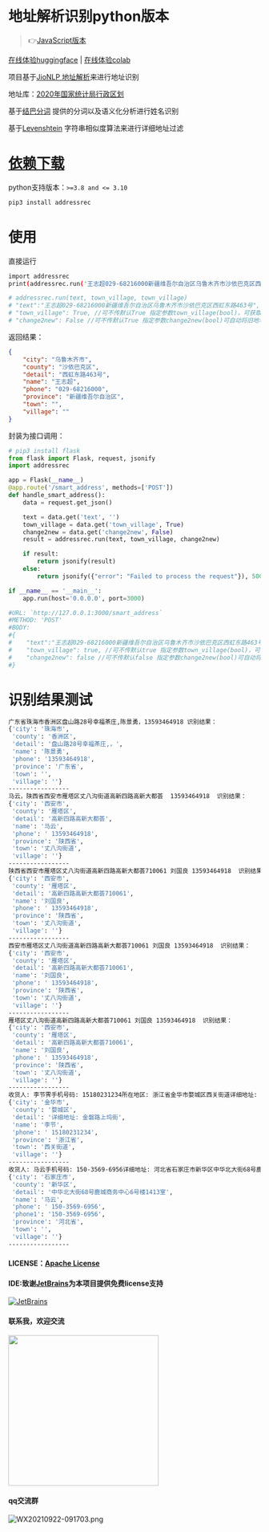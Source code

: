 # 地址解析识别python版本
> 👉[JavaScript版本](https://github.com/wzc570738205/smartParsePro)

[在线体验huggingface](https://huggingface.co/spaces/wzc2334234/address) | [在线体验colab](https://colab.research.google.com/drive/1AQ4UAT8N6KeZCSNXfKmrlCaVyah72bKy#scrollTo=gIU_U088qX-g)

项目基于[JioNLP 地址解析](https://github.com/dongrixinyu/JioNLP/wiki/Gadget-%E8%AF%B4%E6%98%8E%E6%96%87%E6%A1%A3#user-content-%E5%9C%B0%E5%9D%80%E8%A7%A3%E6%9E%90)来进行地址识别

地址库：[2020年国家统计局行政区划](http://www.stats.gov.cn/tjsj/tjbz/tjyqhdmhcxhfdm/2020)

基于[结巴分词](https://github.com/fxsjy/jieba) 提供的分词以及语义化分析进行姓名识别

基于[Levenshtein](https://github.com/Levenshtein) 字符串相似度算法来进行详细地址过滤

# [依赖下载](https://pypi.org/project/addressrec/)
python支持版本：`>=3.8 and <= 3.10`

```bash
pip3 install addressrec
```
# 使用
直接运行
```bash
import addressrec
print(addressrec.run('王志超029-68216000新疆维吾尔自治区乌鲁木齐市沙依巴克区西虹东路463号', True, False))

# addressrec.run(text, town_village, town_village)
# "text":"王志超029-68216000新疆维吾尔自治区乌鲁木齐市沙依巴克区西虹东路463号",
# "town_village": True, //可不传默认True 指定参数town_village(bool)，可获取乡镇、村、社区两级详细地名 
# "change2new": False //可不传默认True 指定参数change2new(bool)可自动将旧地址转换为新地址
```

返回结果：
```json
{
    "city": "乌鲁木齐市",
    "county": "沙依巴克区",
    "detail": "西虹东路463号",
    "name": "王志超",
    "phone": "029-68216000",
    "province": "新疆维吾尔自治区",
    "town": "",
    "village": ""
}
```
封装为接口调用：
```python
# pip3 install flask
from flask import Flask, request, jsonify
import addressrec

app = Flask(__name__)
@app.route('/smart_address', methods=['POST'])
def handle_smart_address():
    data = request.get_json()

    text = data.get('text', '')
    town_village = data.get('town_village', True)
    change2new = data.get('change2new', False)
    result = addressrec.run(text, town_village, change2new)

    if result:
        return jsonify(result)
    else:
        return jsonify({"error": "Failed to process the request"}), 500

if __name__ == '__main__':
    app.run(host='0.0.0.0', port=3000)

#URL: `http://127.0.0.1:3000/smart_address`
#METHOD: 'POST'
#BODY:
#{
#    "text":"王志超029-68216000新疆维吾尔自治区乌鲁木齐市沙依巴克区西虹东路463号",
#    "town_village": true, //可不传默认true 指定参数town_village(bool)，可获取乡镇、村、社区两级详细地名 
#    "change2new": false //可不传默认false 指定参数change2new(bool)可自动将旧地址转换为新地址
#}
```
# 识别结果测试
```bash
广东省珠海市香洲区盘山路28号幸福茶庄,陈景勇，13593464918 识别结果：
{'city': '珠海市',
 'county': '香洲区',
 'detail': '盘山路28号幸福茶庄,，',
 'name': '陈景勇',
 'phone': '13593464918',
 'province': '广东省',
 'town': '',
 'village': ''}
-----------------
马云，陕西省西安市雁塔区丈八沟街道高新四路高新大都荟  13593464918  识别结果：
{'city': '西安市',
 'county': '雁塔区',
 'detail': '高新四路高新大都荟',
 'name': '马云',
 'phone': ' 13593464918',
 'province': '陕西省',
 'town': '丈八沟街道',
 'village': ''}
-----------------
陕西省西安市雁塔区丈八沟街道高新四路高新大都荟710061 刘国良 13593464918  识别结果：
{'city': '西安市',
 'county': '雁塔区',
 'detail': '高新四路高新大都荟710061',
 'name': '刘国良',
 'phone': ' 13593464918',
 'province': '陕西省',
 'town': '丈八沟街道',
 'village': ''}
-----------------
西安市雁塔区丈八沟街道高新四路高新大都荟710061 刘国良 13593464918  识别结果：
{'city': '西安市',
 'county': '雁塔区',
 'detail': '高新四路高新大都荟710061',
 'name': '刘国良',
 'phone': ' 13593464918',
 'province': '陕西省',
 'town': '丈八沟街道',
 'village': ''}
-----------------
雁塔区丈八沟街道高新四路高新大都荟710061 刘国良 13593464918  识别结果：
{'city': '西安市',
 'county': '雁塔区',
 'detail': '高新四路高新大都荟710061',
 'name': '刘国良',
 'phone': ' 13593464918',
 'province': '陕西省',
 'town': '丈八沟街道',
 'village': ''}
-----------------
收货人: 李节霁手机号码: 15180231234所在地区: 浙江省金华市婺城区西关街道详细地址: 金磐路上坞街 识别结果：
{'city': '金华市',
 'county': '婺城区',
 'detail': '详细地址: 金磐路上坞街',
 'name': '李节',
 'phone': ' 15180231234',
 'province': '浙江省',
 'town': '西关街道',
 'village': ''}
-----------------
收货人: 马云手机号码: 150-3569-6956详细地址: 河北省石家庄市新华区中华北大街68号鹿城商务中心6号楼1413室 识别结果：
{'city': '石家庄市',
 'county': '新华区',
 'detail': '中华北大街68号鹿城商务中心6号楼1413室',
 'name': '马云',
 'phone': ' 150-3569-6956',
 'phone1': '150-3569-6956',
 'province': '河北省',
 'town': '',
 'village': ''}
-----------------
```
#### LICENSE：[Apache License](https://github.com/wzc570738205/smartParsePro/blob/master/LICENSE)
#### IDE:致谢[JetBrains](https://www.jetbrains.com/?from=smartParsePro)为本项目提供免费license支持
[![JetBrains](http://cdn.wangzc.wang/LOGO-1.png)](https://www.jetbrains.com/?from=smartParsePro)
#### 联系我，欢迎交流
<img src="https://user-images.githubusercontent.com/33707245/211184007-971089c8-bdea-4d99-80d9-78de2fd59e01.png" width="300px">

#### qq交流群

![WX20210922-091703.png](https://cdn.wangzc.wang/uPic/WX20210922-09170315%20.png)
